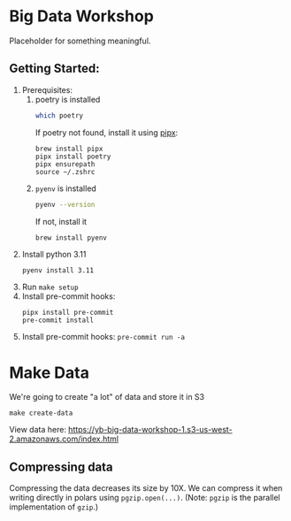 # Big Data Workshop
Placeholder for something meaningful.

## Getting Started:
1. Prerequisites:
   1. poetry is installed
      ```bash
      which poetry
      ```
      If poetry not found, install it using [pipx](https://pipx.pypa.io/stable/installation/):
      ```
      brew install pipx
      pipx install poetry
      pipx ensurepath
      source ~/.zshrc
      ```
   2. `pyenv` is installed
      ```bash
      pyenv --version
      ```
      If not, install it
      ```bash
      brew install pyenv
      ```
2. Install python 3.11
   ```
   pyenv install 3.11
   ```
2. Run `make setup`
3. Install pre-commit hooks:
   ```shell
   pipx install pre-commit
   pre-commit install
   ```
4. Install pre-commit hooks: `pre-commit run -a`


# Make Data
We're going to create "a lot" of data and store it in S3
```shell
make create-data
```
View data here: https://yb-big-data-workshop-1.s3-us-west-2.amazonaws.com/index.html

## Compressing data
Compressing the data decreases its size by 10X. We can compress it when writing directly in polars
using `pgzip.open(...)`. (Note: `pgzip` is the parallel implementation of `gzip`.)
